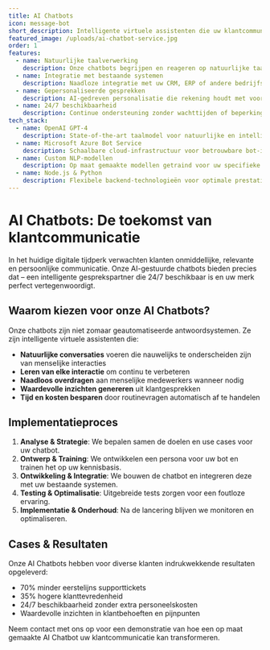 ```yaml
---
title: AI Chatbots
icon: message-bot
short_description: Intelligente virtuele assistenten die uw klantcommunicatie naar een hoger niveau tillen met behulp van geavanceerde AI-technologie.
featured_image: /uploads/ai-chatbot-service.jpg
order: 1
features:
  - name: Natuurlijke taalverwerking
    description: Onze chatbots begrijpen en reageren op natuurlijke taal, waardoor de communicatie vloeiend en intuïtief verloopt.
  - name: Integratie met bestaande systemen
    description: Naadloze integratie met uw CRM, ERP of andere bedrijfssystemen voor een consistente ervaring.
  - name: Gepersonaliseerde gesprekken
    description: AI-gedreven personalisatie die rekening houdt met voorkeuren en eerdere interacties.
  - name: 24/7 beschikbaarheid
    description: Continue ondersteuning zonder wachttijden of beperkingen door kantooruren.
tech_stack:
  - name: OpenAI GPT-4
    description: State-of-the-art taalmodel voor natuurlijke en intelligente conversaties.
  - name: Microsoft Azure Bot Service
    description: Schaalbare cloud-infrastructuur voor betrouwbare bot-implementaties.
  - name: Custom NLP-modellen
    description: Op maat gemaakte modellen getraind voor uw specifieke branche en use cases.
  - name: Node.js & Python
    description: Flexibele backend-technologieën voor optimale prestaties en integratie.
---
```


# AI Chatbots: De toekomst van klantcommunicatie

In het huidige digitale tijdperk verwachten klanten onmiddellijke, relevante en persoonlijke communicatie. Onze AI-gestuurde chatbots bieden precies dat – een intelligente gesprekspartner die 24/7 beschikbaar is en uw merk perfect vertegenwoordigt.

## Waarom kiezen voor onze AI Chatbots?

Onze chatbots zijn niet zomaar geautomatiseerde antwoordsystemen. Ze zijn intelligente virtuele assistenten die:

- **Natuurlijke conversaties** voeren die nauwelijks te onderscheiden zijn van menselijke interacties
- **Leren van elke interactie** om continu te verbeteren
- **Naadloos overdragen** aan menselijke medewerkers wanneer nodig
- **Waardevolle inzichten genereren** uit klantgesprekken
- **Tijd en kosten besparen** door routinevragen automatisch af te handelen

## Implementatieproces

1. **Analyse & Strategie**: We bepalen samen de doelen en use cases voor uw chatbot.
2. **Ontwerp & Training**: We ontwikkelen een persona voor uw bot en trainen het op uw kennisbasis.
3. **Ontwikkeling & Integratie**: We bouwen de chatbot en integreren deze met uw bestaande systemen.
4. **Testing & Optimalisatie**: Uitgebreide tests zorgen voor een foutloze ervaring.
5. **Implementatie & Onderhoud**: Na de lancering blijven we monitoren en optimaliseren.

## Cases & Resultaten

Onze AI Chatbots hebben voor diverse klanten indrukwekkende resultaten opgeleverd:

- 70% minder eerstelijns supporttickets
- 35% hogere klanttevredenheid
- 24/7 beschikbaarheid zonder extra personeelskosten
- Waardevolle inzichten in klantbehoeften en pijnpunten

Neem contact met ons op voor een demonstratie van hoe een op maat gemaakte AI Chatbot uw klantcommunicatie kan transformeren.
